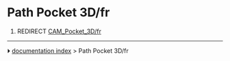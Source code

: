 # Path Pocket 3D/fr
1.  REDIRECT [CAM_Pocket_3D/fr](CAM_Pocket_3D/fr.md)



---
⏵ [documentation index](../README.md) > Path Pocket 3D/fr
